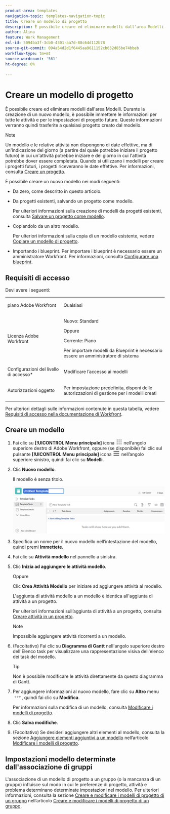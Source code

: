 ```yaml
---
product-area: templates
navigation-topic: templates-navigation-topic
title: Creare un modello di progetto
description: È possibile creare ed eliminare modelli dall'area Modelli. Durante la creazione di un nuovo modello, è possibile immettere le informazioni per tutte le attività e per le impostazioni di progetto future. Queste informazioni verranno quindi trasferite a qualsiasi progetto creato dal modello.
author: Alina
feature: Work Management
exl-id: 5094ba3f-3cb0-4301-aa7d-88c64d112b78
source-git-commit: 094a54d2d1f6445aa9611152cb632d85be74bbeb
workflow-type: tm+mt
source-wordcount: '561'
ht-degree: 0%

---
```


# Creare un modello di progetto

<!-- Audited: 1/2024 -->

È possibile creare ed eliminare modelli dall&#39;area Modelli. Durante la creazione di un nuovo modello, è possibile immettere le informazioni per tutte le attività e per le impostazioni di progetto future. Queste informazioni verranno quindi trasferite a qualsiasi progetto creato dal modello.

>[!NOTE]
>
>Un modello e le relative attività non dispongono di date effettive, ma di un&#39;indicazione del giorno (a partire dal quale potrebbe iniziare il progetto futuro) in cui un&#39;attività potrebbe iniziare e del giorno in cui l&#39;attività potrebbe dover essere completata. Quando si utilizzano i modelli per creare i progetti futuri, i progetti riceveranno le date effettive. Per informazioni, consulta [Creare un progetto](../create-projects/create-project.md).


È possibile creare un nuovo modello nei modi seguenti:

* Da zero, come descritto in questo articolo.
* Da progetti esistenti, salvando un progetto come modello.

  Per ulteriori informazioni sulla creazione di modelli da progetti esistenti, consulta [Salvare un progetto come modello](../../../manage-work/projects/manage-projects/save-project-as-template.md).

* Copiandolo da un altro modello.

  Per ulteriori informazioni sulla copia di un modello esistente, vedere [Copiare un modello di progetto](../../../manage-work/projects/create-and-manage-templates/copy-template.md).

* Importando i blueprint. Per importare i blueprint è necessario essere un amministratore Workfront. Per informazioni, consulta [Configurare una blueprint](../../../administration-and-setup/blueprints/configure-template-package.md).

## Requisiti di accesso

Devi avere i seguenti:

<table style="table-layout:auto"> 
 <col> 
 <col> 
 <tbody> 
  <tr> 
   <td role="rowheader">piano Adobe Workfront</td> 
   <td> <p>Qualsiasi</p> </td> 
  </tr> 
  <tr> 
   <td role="rowheader">Licenza Adobe Workfront</td> 
   <td> <p>Nuovo: Standard </p><p>Oppure </p><p>Corrente: Piano </p> <p data-mc-conditions="QuicksilverOrClassic.Quicksilver">Per importare modelli da Blueprint è necessario essere un amministratore di sistema</p> </td> 
  </tr> 
  <tr> 
   <td role="rowheader">Configurazioni del livello di accesso*</td> 
   <td> <p>Modificare l’accesso ai modelli</p> </td> 
  </tr> 
  <tr> 
   <td role="rowheader">Autorizzazioni oggetto</td> 
   <td> <p>Per impostazione predefinita, disponi delle autorizzazioni di gestione per i modelli creati</p>  </td> 
  </tr> 
 </tbody> 
</table>

Per ulteriori dettagli sulle informazioni contenute in questa tabella, vedere [Requisiti di accesso nella documentazione di Workfront](/help/quicksilver/administration-and-setup/add-users/access-levels-and-object-permissions/access-level-requirements-in-documentation.md).

## Creare un modello

1. Fai clic su **[!UICONTROL Menu principale]** icona ![Menu principale](/help/_includes/assets/main-menu-icon.png) nell’angolo superiore destro di Adobe Workfront, oppure (se disponibile) fai clic sul pulsante **[!UICONTROL Menu principale]** icona ![Menu principale](/help/_includes/assets/main-menu-icon-left-nav.png) nell’angolo superiore sinistro, quindi fai clic su **Modelli**.

1. Clic **Nuovo modello**.

   Il modello è senza titolo.

   ![Nuovo modello](assets/create-template-nwe-2022-350x102.png)

1. Specifica un nome per il nuovo modello nell’intestazione del modello, quindi premi **Immettete.**
1. Fai clic su **Attività modello** nel pannello a sinistra.
1. Clic **Inizia ad aggiungere le attività modello**.

   Oppure

   Clic **Crea Attività Modello** per iniziare ad aggiungere attività al modello.

   L&#39;aggiunta di attività modello a un modello è identica all&#39;aggiunta di attività a un progetto.

   Per ulteriori informazioni sull’aggiunta di attività a un progetto, consulta [Creare attività in un progetto](../../../manage-work/tasks/create-tasks/create-tasks-in-project.md).

   >[!NOTE]
   >
   >Impossibile aggiungere attività ricorrenti a un modello.

1. (Facoltativo) Fai clic su **Diagramma di Gantt** nell&#39;angolo superiore destro dell&#39;Elenco task per visualizzare una rappresentazione visiva dell&#39;elenco dei task del modello.

   >[!TIP]
   >
   >Non è possibile modificare le attività direttamente da questo diagramma di Gantt.

1. Per aggiungere informazioni al nuovo modello, fare clic su **Altro** menu ![](assets/more-icon.png), quindi fai clic su **Modifica**.

   Per informazioni sulla modifica di un modello, consulta [Modificare i modelli di progetto](../../../manage-work/projects/create-and-manage-templates/edit-templates.md).

1. Clic **Salva modifiche**.
1. (Facoltativo) Se desideri aggiungere altri elementi al modello, consulta la sezione [Aggiungere elementi aggiuntivi a un modello](../../../manage-work/projects/create-and-manage-templates/edit-templates.md#add-additional-items-to-a-template) nell’articolo [Modificare i modelli di progetto](../../../manage-work/projects/create-and-manage-templates/edit-templates.md).

## Impostazioni modello determinate dall&#39;associazione di gruppi

L&#39;associazione di un modello di progetto a un gruppo (o la mancanza di un gruppo) influisce sul modo in cui le preferenze di progetto, attività e problema determinano determinate impostazioni nel modello. Per ulteriori informazioni, consulta la sezione [Creare e modificare i modelli di progetto di un gruppo](../../../administration-and-setup/manage-groups/work-with-group-objects/create-and-modify-a-groups-templates.md#create-and-modify-a-groups-project-templates) nell’articolo [Creare e modificare i modelli di progetto di un gruppo](../../../administration-and-setup/manage-groups/work-with-group-objects/create-and-modify-a-groups-templates.md).
